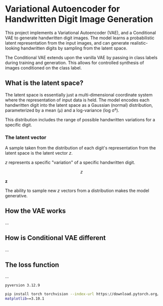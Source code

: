 # Variational Autoencoder for Handwritten Digit Image Generation
This project implements a Variational Autoencoder (VAE), and a Conditional VAE to generate handwritten digit images. The model learns a probabilistic latent representation from the input images, and can generate realistic-looking handwritten digits by sampling from the latent space.

The Conditional VAE extends upon the vanilla VAE by passing in class labels during training and generation. This allows for controlled synthesis of images conditioned on the class label.

## What is the latent space?
The latent space is essentially just a multi-dimensional coordinate system where the representation of input data is held. The model encodes each handwritten digit into the latent space as a Gaussian (normal) distribution, parameterized by a mean (μ) and a log-variance (log σ²).

This distribution includes the range of possible handwritten variations for a specific digit. 

### The latent vector
A sample taken from the distribution of each digit's representation from the latent space is the latent vector *_z_*.

$z$ represents a specific "variation" of a specific handwritten digit.

$$z$$

$\mathbf{z}$

The ability to sample new *_z_* vectors from a distribution makes the model generative.

## How the VAE works
...

## How is Conditional VAE different
...

## The loss function
...





```sh
pyversion 3.12.9

pip install torch torchvision --index-url https://download.pytorch.org/whl/cu124
matplotlib==3.10.1
```
